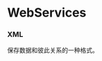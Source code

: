 # WebServices

### XML
保存数据和彼此关系的一种格式。

[Tutorial]:<http://www.runoob.com/w3cnote/android-tutorial-http.html>
